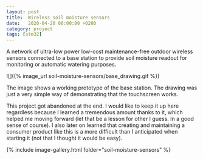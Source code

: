```yaml
---
layout: post
title:  Wireless soil moisture sensors
date:   2020-04-20 00:00:00 +0200
category: project
tags: [stm32]
---
```


A network of ultra-low power low-cost maintenance-free outdoor wireless sensors connected to a base station to provide soil moisture readout for monitoring or automatic watering purposes.

![]({% image_url soil-moisture-sensors/base_drawing.gif %})

The image shows a working prototype of the base station. The drawing was just a very simple way of demonstrating that the touchscreen works.

This project got abandoned at the end. I would like to keep it up here regardless because I learned a tremendous amount thanks to it, which helped me moving forward (let that be a lesson for other I guess. In a good sense of course). I also later on learned that creating and maintaining a consumer product like this is a more difficult than I anticipated when starting it (not that I thought it would be easy).


{% include image-gallery.html folder="soil-moisture-sensors" %}
